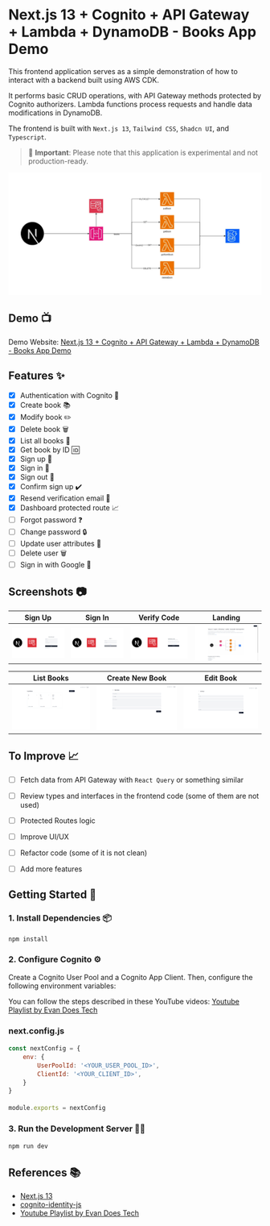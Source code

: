 # Next.js 13 + Cognito + API Gateway + Lambda + DynamoDB - Books App Demo

This frontend application serves as a simple demonstration of how to interact with a backend built using AWS CDK.

It performs basic CRUD operations, with API Gateway methods protected by Cognito authorizers. Lambda functions process requests and handle data modifications in DynamoDB.

The frontend is built with `Next.js 13`, `Tailwind CSS`, `Shadcn UI`, and `Typescript`.

> 🚨 **Important**: Please note that this application is experimental and not production-ready.

![home-page](./public/assets/cdk-crud-books-nextj13.webp)

## Demo 📺

Demo Website: [Next.js 13 + Cognito + API Gateway + Lambda + DynamoDB - Books App Demo](https://main.d2zz6ioqtf0kay.amplifyapp.com/)

## Features ✨

- [x] Authentication with Cognito 🔐
- [x] Create book 📚
- [x] Modify book ✏️
- [x] Delete book 🗑️
- [x] List all books 📜
- [x] Get book by ID 🆔
- [x] Sign up 📝
- [x] Sign in 🔑
- [x] Sign out 🚪
- [x] Confirm sign up ✔️
- [x] Resend verification email 📧
- [x] Dashboard protected route 📈
- [ ] Forgot password ❓
- [ ] Change password 🔒
- [ ] Update user attributes 🔄
- [ ] Delete user 🗑️
- [ ] Sign in with Google 📲

## Screenshots 📷

| Sign Up                                    | Sign In                                    | Verify Code                                  | Landing                                      |
| ------------------------------------------ | ------------------------------------------ | -------------------------------------------- | -------------------------------------------- |
| ![signup-page](./public/assets/signup.png) | ![signin-page](./public/assets/signin.png) | ![confirm-page](./public/assets/confirm.png) | ![landing-page](./public/assets/landing2.png) |

| List Books                                 | Create New Book                            | Edit Book                                    |
| ------------------------------------------ | ------------------------------------------ | -------------------------------------------- |
| ![list-books](./public/assets/list-books.png) | ![new-book](./public/assets/new-book.png) | ![edit-book](./public/assets/edit-book.png) |

## To Improve 📈

- [ ] Fetch data from API Gateway with `React Query` or something similar
- [ ] Review types and interfaces in the frontend code (some of them are not used)
- [ ] Protected Routes logic 
- [ ] Improve UI/UX
- [ ] Refactor code (some of it is not clean)
- [ ] Add more features


## Getting Started 🚀

### 1. Install Dependencies 📦

```bash
npm install
```

### 2. Configure Cognito ⚙️

Create a Cognito User Pool and a Cognito App Client.
Then, configure the following environment variables:

You can follow the steps described in these YouTube videos: [Youtube Playlist by Evan Does Tech](https://www.youtube.com/watch?v=8WZmIdXZe3Q&t=86s)

### next.config.js

```js
const nextConfig = {
    env: {
        UserPoolId: '<YOUR_USER_POOL_ID>',
        ClientId: '<YOUR_CLIENT_ID>',
    }
}

module.exports = nextConfig
```

### 3. Run the Development Server 🏃‍♂️

```bash
npm run dev
```

## References 📚

- [Next.js 13](https://nextjs.org/docs)
- [cognito-identity-js](https://www.npmjs.com/package/amazon-cognito-identity-js)
- [Youtube Playlist by Evan Does Tech](https://www.youtube.com/watch?v=8WZmIdXZe3Q&t=86s)
